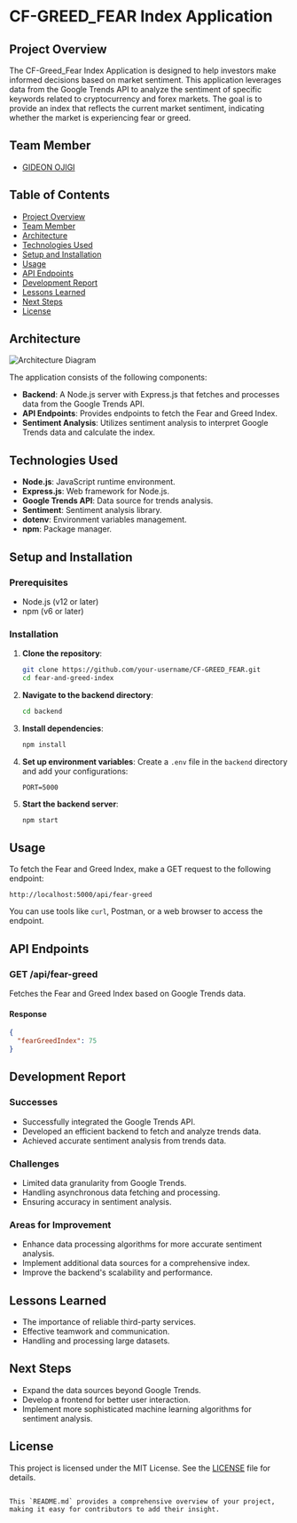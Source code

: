 # CF-GREED_FEAR Index Application

## Project Overview

The CF-Greed_Fear Index Application is designed to help investors make informed decisions based on market sentiment. This application leverages data from the Google Trends API to analyze the sentiment of specific keywords related to cryptocurrency and forex markets. The goal is to provide an index that reflects the current market sentiment, indicating whether the market is experiencing fear or greed.

## Team Member
- [GIDEON OJIGI](https://github.com/gideon607)

## Table of Contents

- [Project Overview](#project-overview)
- [Team Member](#team-member)
- [Architecture](#architecture)
- [Technologies Used](#technologies-used)
- [Setup and Installation](#setup-and-installation)
- [Usage](#usage)
- [API Endpoints](#api-endpoints)
- [Development Report](#development-report)
- [Lessons Learned](#lessons-learned)
- [Next Steps](#next-steps)
- [License](#license)

## Architecture

![Architecture Diagram](path/to/architecture-diagram.png)

The application consists of the following components:
- **Backend**: A Node.js server with Express.js that fetches and processes data from the Google Trends API.
- **API Endpoints**: Provides endpoints to fetch the Fear and Greed Index.
- **Sentiment Analysis**: Utilizes sentiment analysis to interpret Google Trends data and calculate the index.

## Technologies Used

- **Node.js**: JavaScript runtime environment.
- **Express.js**: Web framework for Node.js.
- **Google Trends API**: Data source for trends analysis.
- **Sentiment**: Sentiment analysis library.
- **dotenv**: Environment variables management.
- **npm**: Package manager.

## Setup and Installation

### Prerequisites

- Node.js (v12 or later)
- npm (v6 or later)

### Installation

1. **Clone the repository**:
    ```sh
    git clone https://github.com/your-username/CF-GREED_FEAR.git
    cd fear-and-greed-index
    ```

2. **Navigate to the backend directory**:
    ```sh
    cd backend
    ```

3. **Install dependencies**:
    ```sh
    npm install
    ```

4. **Set up environment variables**:
    Create a `.env` file in the `backend` directory and add your configurations:
    ```env
    PORT=5000
    ```

5. **Start the backend server**:
    ```sh
    npm start
    ```

## Usage

To fetch the Fear and Greed Index, make a GET request to the following endpoint:

```
http://localhost:5000/api/fear-greed
```

You can use tools like `curl`, Postman, or a web browser to access the endpoint.

## API Endpoints

### GET /api/fear-greed

Fetches the Fear and Greed Index based on Google Trends data.

#### Response
```json
{
  "fearGreedIndex": 75
}
```

## Development Report

### Successes

- Successfully integrated the Google Trends API.
- Developed an efficient backend to fetch and analyze trends data.
- Achieved accurate sentiment analysis from trends data.

### Challenges

- Limited data granularity from Google Trends.
- Handling asynchronous data fetching and processing.
- Ensuring accuracy in sentiment analysis.

### Areas for Improvement

- Enhance data processing algorithms for more accurate sentiment analysis.
- Implement additional data sources for a comprehensive index.
- Improve the backend's scalability and performance.

## Lessons Learned

- The importance of reliable third-party services.
- Effective teamwork and communication.
- Handling and processing large datasets.

## Next Steps

- Expand the data sources beyond Google Trends.
- Develop a frontend for better user interaction.
- Implement more sophisticated machine learning algorithms for sentiment analysis.

## License

This project is licensed under the MIT License. See the [LICENSE](LICENSE) file for details.
```

This `README.md` provides a comprehensive overview of your project, making it easy for contributors to add their insight.
